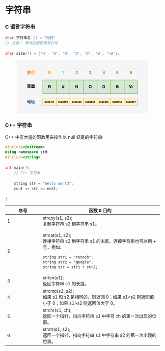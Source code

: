 # 字符串

### C 语言字符串

```c
char 字符串名 [] = "你好"
// 注意； 等号后面要用双引号

char site[7] = {'R', 'U', 'N', 'O', 'O', 'B', '\0'};

```

<figure><img src="../.gitbook/assets/image.png" alt=""><figcaption></figcaption></figure>

### C++ 字符串

C++ 中有大量的函数用来操作以 null 结尾的字符串:

```cpp
#include<iostream>
using namespace std;
#include<string>

int main(){
    // C++ 字符串
    
    string str = "hello world";
    cout << str << endl;
    
}
```

<table><thead><tr><th width="101.5">序号</th><th>函数 &#x26; 目的</th></tr></thead><tbody><tr><td>1</td><td>strcpy(s1, s2);<br>复制字符串 s2 到字符串 s1。</td></tr><tr><td>2</td><td><p>strcat(s1, s2);<br>连接字符串 s2 到字符串 s1 的末尾。连接字符串也可以用 + 号，例如:<br></p><pre><code>string str1 = "runoob";
string str2 = "google";
string str = str1 + str2;
</code></pre></td></tr><tr><td>3</td><td>strlen(s1);<br>返回字符串 s1 的长度。</td></tr><tr><td>4</td><td>strcmp(s1, s2);<br>如果 s1 和 s2 是相同的，则返回 0；如果 s1&#x3C;s2 则返回值小于 0；如果 s1>s2 则返回值大于 0。</td></tr><tr><td>5</td><td>strchr(s1, ch);<br>返回一个指针，指向字符串 s1 中字符 ch 的第一次出现的位置。</td></tr><tr><td>6</td><td>strstr(s1, s2);<br>返回一个指针，指向字符串 s1 中字符串 s2 的第一次出现的位置。</td></tr></tbody></table>

